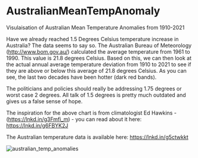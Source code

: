# AustralianMeanTempAnomaly
Visulaisation of Australian Mean Temperature Anomalies from 1910-2021 

Have we already reached 1.5 Degrees Celsius temperature increase in Australia? The data seems to say so. The Australian Bureau of Meteorology (http://www.bom.gov.au/) calculated the average temperature from 1961 to 1990. This value is 21.8 degrees Celsius. Based on this, we can then look at the actual annual average temperature deviation from 1910 to 2021 to see if they are above or below this average of 21.8 degrees Celsius. As you can see, the last two decades have been hotter (dark red bands).

The politicians and policies should really be addressing 1.75 degrees or worst case 2 degrees. All talk of 1.5 degrees is pretty much outdated and gives us a false sense of hope.

The inspiration for the above chart is from climatologist Ed Hawkins - (https://lnkd.in/g3Fmfi_m) - you can read about it here: https://lnkd.in/g6FBYK2J

The Australian temperature data is available here: https://lnkd.in/g5ctwkkt

![australian_temp_anomalies](https://user-images.githubusercontent.com/109650950/211234762-03417cf8-9d74-4902-8946-7a7931efb955.jpeg)
